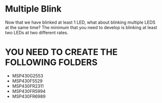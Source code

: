 # Multiple Blink
Now that we have blinked at least 1 LED, what about blinking multiple LEDS at the same time? The minimum that you need to develop is blinking at least two LEDs at two different rates.


# YOU NEED TO CREATE THE FOLLOWING FOLDERS
* MSP430G2553
* MSP430F5529
* MSP430FR2311
* MSP430FR5994
* MSP430FR6989